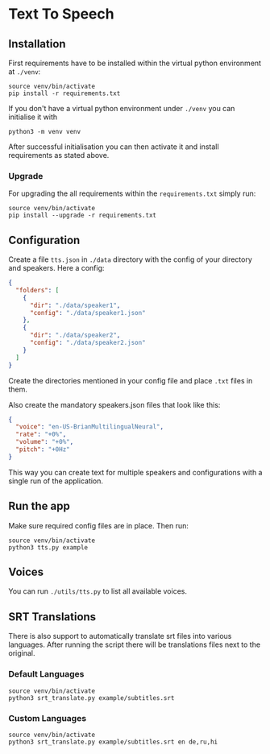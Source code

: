# Text To Speech

## Installation

First requirements have to be installed within the virtual python environment at `./venv`:

```shell
source venv/bin/activate
pip install -r requirements.txt
```

If you don't have a virtual python environment under `./venv` you can initialise it with

```shell
python3 -m venv venv
```

After successful initialisation you can then activate it and install requirements as stated above.

### Upgrade

For upgrading the all requirements within the `requirements.txt` simply run:

```shell
source venv/bin/activate
pip install --upgrade -r requirements.txt
```

## Configuration

Create a file `tts.json` in `./data` directory with the config of your directory and speakers. Here a config:

```json
{
  "folders": [
    {
      "dir": "./data/speaker1",
      "config": "./data/speaker1.json"
    },
    {
      "dir": "./data/speaker2",
      "config": "./data/speaker2.json"
    }
  ]
}
```

Create the directories mentioned in your config file and place `.txt` files in them.

Also create the mandatory speakers.json files that look like this:

```json
{
  "voice": "en-US-BrianMultilingualNeural",
  "rate": "+0%",
  "volume": "+0%",
  "pitch": "+0Hz"
}
```

This way you can create text for multiple speakers and configurations with a single run of the application.

## Run the app

Make sure required config files are in place. Then run:

```shell
source venv/bin/activate
python3 tts.py example
```

## Voices

You can run `./utils/tts.py` to list all available voices.

## SRT Translations

There is also support to automatically translate srt files into various languages. After running the script there will
be translations files next to the original.

### Default Languages

```shell
source venv/bin/activate
python3 srt_translate.py example/subtitles.srt
```

### Custom Languages

```shell
source venv/bin/activate
python3 srt_translate.py example/subtitles.srt en de,ru,hi
```